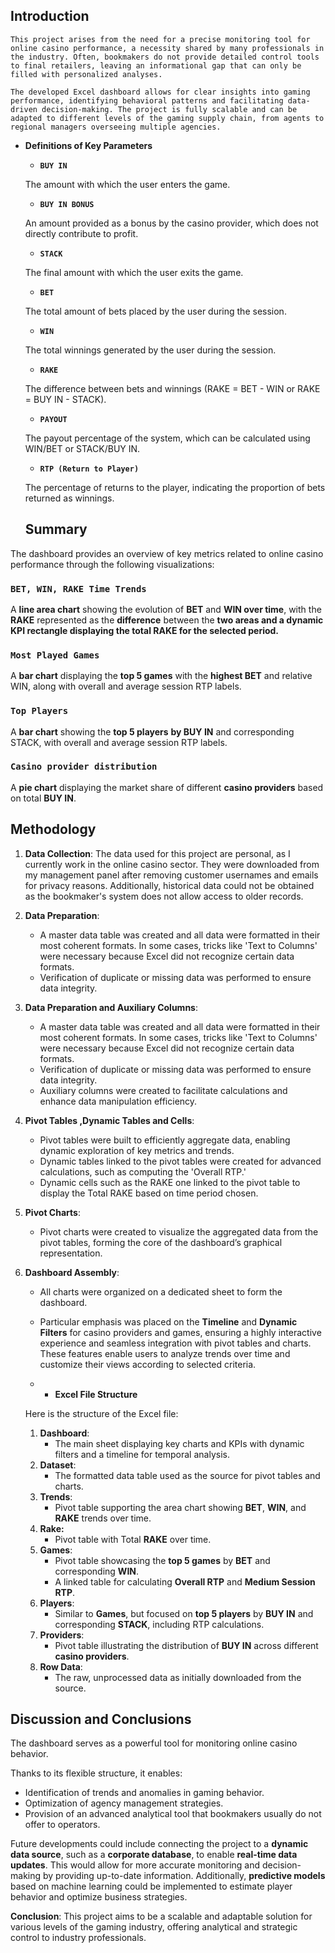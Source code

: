 ## **Introduction**

`This project arises from the need for a precise monitoring tool for online casino performance, a necessity shared by many professionals in the industry. Often, bookmakers do not provide detailed control tools to final retailers, leaving an informational gap that can only be filled with personalized analyses.`

`The developed Excel dashboard allows for clear insights into gaming performance, identifying behavioral patterns and facilitating data-driven decision-making. The project is fully scalable and can be adapted to different levels of the gaming supply chain, from agents to regional managers overseeing multiple agencies.`

- **Definitions of Key Parameters**
    
    
    - **`BUY IN`**
    
    The amount with which the user enters the game.
    
    - **`BUY IN BONUS`**
    
     An amount provided as a bonus by the casino provider, which does not directly contribute to profit.
    
    - **`STACK`**
    
     The final amount with which the user exits the game.
    
    - **`BET`**
    
    The total amount of bets placed by the user during the session.
    
    - **`WIN`**
    
    The total winnings generated by the user during the session.
    
    - **`RAKE`**
    
    The difference between bets and winnings (RAKE = BET - WIN or RAKE = BUY IN - STACK).
    
    - **`PAYOUT`**
    
     The payout percentage of the system, which can be calculated using WIN/BET or STACK/BUY IN.
    
    - **`RTP (Return to Player)`**
    
     The percentage of returns to the player, indicating the proportion of bets returned as winnings.

  ## **Summary**

The dashboard provides an overview of key metrics related to online casino performance through the following visualizations:

### **`BET, WIN, RAKE Time Trends`**

A **line area chart** showing the evolution of **BET** and **WIN over time**, with the **RAKE** represented as the **difference** between the **two areas  and a dynamic KPI rectangle displaying the total RAKE for the selected period.** 

### **`Most Played Games`**

 A **bar chart** displaying the **top 5 games** with the **highest BET** and relative WIN, along with overall and average session RTP labels.

### **`Top Players`**

 A **bar chart** showing the **top 5 players** **by BUY IN** and corresponding STACK, with overall and average session RTP labels.

### **`Casino provider distribution`**

A **pie chart** displaying the market share of different **casino providers** based on total **BUY IN**.

## Methodology

1. **Data Collection**: The data used for this project are personal, as I currently work in the online casino sector. They were downloaded from my management panel after removing customer usernames and emails for privacy reasons. Additionally, historical data could not be obtained as the bookmaker's system does not allow access to older records.
2. **Data Preparation**:
    - A master data table was created and all data were formatted in their most coherent formats. In some cases, tricks like 'Text to Columns' were necessary because Excel did not recognize certain data formats.
    - Verification of duplicate or missing data was performed to ensure data integrity.
3. **Data Preparation and Auxiliary Columns**:
    - A master data table was created and all data were formatted in their most coherent formats. In some cases, tricks like 'Text to Columns' were necessary because Excel did not recognize certain data formats.
    - Verification of duplicate or missing data was performed to ensure data integrity.
    - Auxiliary columns were created to facilitate calculations and enhance data manipulation efficiency.
4. **Pivot Tables ,Dynamic Tables and Cells**:
    - Pivot tables were built to efficiently aggregate data, enabling dynamic exploration of key metrics and trends.
    - Dynamic tables linked to the pivot tables were created for advanced calculations, such as computing the 'Overall RTP.'
    - Dynamic cells such as the RAKE one linked to the pivot table to display the Total RAKE based on time period chosen.
5. **Pivot Charts**:
    - Pivot charts were created to visualize the aggregated data from the pivot tables, forming the core of the dashboard’s graphical representation.
6. **Dashboard Assembly**:
    - All charts were organized on a dedicated sheet to form the dashboard.
    - Particular emphasis was placed on the **Timeline** and **Dynamic Filters** for casino providers and games, ensuring a highly interactive experience and seamless integration with pivot tables and charts. These features enable users to analyze trends over time and customize their views according to selected criteria.
  
    - - **Excel File Structure**
    
    Here is the structure of the Excel file:
    
    1. **Dashboard**:
        - The main sheet displaying key charts and KPIs with dynamic filters and a timeline for temporal analysis.
    2. **Dataset**:
        - The formatted data table used as the source for pivot tables and charts.
    3. **Trends**:
        - Pivot table supporting the area chart showing **BET**, **WIN**, and **RAKE** trends over time.
    4. **Rake:**
        - Pivot table with Total **RAKE** over time.
    5. **Games**:
        - Pivot table showcasing the **top 5 games** by **BET** and corresponding **WIN**.
        - A linked table for calculating **Overall RTP** and **Medium Session RTP**.
    6. **Players**:
        - Similar to **Games**, but focused on **top 5 players** by **BUY IN** and corresponding **STACK**, including RTP calculations.
    7. **Providers**:
        - Pivot table illustrating the distribution of **BUY IN** across different **casino providers**.
    8. **Row Data**:
        - The raw, unprocessed data as initially downloaded from the source.
      
## **Discussion and Conclusions**

The dashboard serves as a powerful tool for monitoring online casino behavior.

Thanks to its flexible structure, it enables:

- Identification of trends and anomalies in gaming behavior.
- Optimization of agency management strategies.
- Provision of an advanced analytical tool that bookmakers usually do not offer to operators.

Future developments could include connecting the project to a **dynamic data source**, such as a **corporate database**, to enable **real-time data updates**. This would allow for more accurate monitoring and decision-making by providing up-to-date information. Additionally, **predictive models** based on machine learning could be implemented to estimate player behavior and optimize business strategies.

**Conclusion**: This project aims to be a scalable and adaptable solution for various levels of the gaming industry, offering analytical and strategic control to industry professionals.
